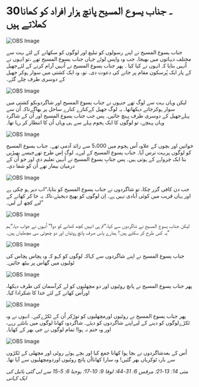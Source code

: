 # 30۔ جناب یسوع المسیح پانچ ہزار افراد کو کھانا کھلاتے ہیں

![OBS Image](https://cdn.door43.org/obs/jpg/360px/obs-en-30-01.jpg)

جناب یسوع المسیح نے اپنے رسولوں کو تبلیغ اور لوگوں کو سکھانے کے لئے بہت سے مختلف دیہاتوں میں بھیجا۔ جب وہ واپس لوٹے جہاں جناب یسوع المسیح تھے ،تو انہوں نے اُنہیں بتایا کہ انہوں نے کیا کیا ۔ پھر جناب یسوع المسیح نے اُنہیں آرام کرنے کے لئےجھیل کے پار ایک پُرسکون مقام پر جانے کی دعوت دی۔ تو، وہ ایک کشتی میں سوار ہوکر جھیل کے دوسری طرف چلے گئے۔

![OBS Image](https://cdn.door43.org/obs/jpg/360px/obs-en-30-02.jpg)

لیکن وہاں بہت سے لوگ تھے جنہوں نے جناب یسوع المسیح اور شاگردوںکو کشتی میں سوار ہوکرجاتے دیکھاتھا۔ یہ لوگ جھیل کےکنارے کنارے ساحل پر بھاگےتاکہ اُن سے پہلےجھیل کے دوسری طرف پہنچ جائیں۔ پس جب جناب یسوع المسیح اور اُن کے شاگرد وہاں پہنچے، تو لوگوں کا ایک ہجوم پہلے سے ہی وہاں اُن کا انتظار کر رہا تھا۔

![OBS Image](https://cdn.door43.org/obs/jpg/360px/obs-en-30-03.jpg)

خواتین اور بچوں کے علاوہ اُس ہجوم میں 5،000 سے زائد آدمی تھے۔ جناب یسوع المسیح کو لوگوں پربہت ترس آیا۔ جناب یسوع المسیح کے لیےیہ لوگ اِس طرح تھےجیسے بھیڑیں بنا ایک چرواہے کے ہوتی ہیں۔ پس جنابِ یسوغ المسیح نے اُنہیں تعلیم دی اور جو اُن کے درمیان بیمار تھے اُن کو شفا دی۔

![OBS Image](https://cdn.door43.org/obs/jpg/360px/obs-en-30-04.jpg)

جب دن کافی گزر چکا، تو شاگردوں نے جناب یسوع المسیح کو بتایا،“اب دیر ہو چکی ہے اور یہاں قریب میں کوئی آبادی نہیں ہے۔ اِن لوگوں کو بھیج دیجیئے،تاکہ یہ جا کر کھانے کے لیے کچھ لے لیں۔”

![OBS Image](https://cdn.door43.org/obs/jpg/360px/obs-en-30-05.jpg)

لیکن جناب یسوع المسیح نے شاگردوں سے کہا،“تم ہی انہیں کچھ کھانے کو دو!” اُنہوں نے جواب دیا،“ہم یہ کس طرح کر سکتے ہیں؟ ہمارے پاس صرف پانچ روٹیاں اور دو چھوٹی سی مچھلیاں ہیں۔”

![OBS Image](https://cdn.door43.org/obs/jpg/360px/obs-en-30-06.jpg)

جناب یسوع المسیح نے اپنے شاگردوں سے کہاکہ لوگوں کو کہو کہ وہ پچاس پچاس کی ٹولیوں میں گھاس پر بیٹھ جائیں۔

![OBS Image](https://cdn.door43.org/obs/jpg/360px/obs-en-30-07.jpg)

پھر جناب یسوع المسیح نے پانچ روٹیوں اور دو مچھلیوں کو لے کرآسمان کی طرف دیکھا، اوراُس کھانے کے لئے خدا کا شکرادا کیا۔

![OBS Image](https://cdn.door43.org/obs/jpg/360px/obs-en-30-08.jpg)

پھر جناب یسوع المسیح نے روٹیوں اورمچھلیوں کو توڑکر اُن کے ٹکڑےکیے۔ انہوں نے وہ ٹکڑےلوگوں کو دینے کے لیےاپنے شاگردوں کو دیئے۔ شاگردوہ کھانا لوگوں میں بانٹتے رہے، اور وہ ختم نہ ہوا! تمام لوگوں نے جی بھر کے کھایا۔

![OBS Image](https://cdn.door43.org/obs/jpg/360px/obs-en-30-09.jpg)

اُس کے بعدشاگردوں نے بچا ہوا کھانا جمع کیا اور بچے ہوئے روٹی اور مچھلی کے ٹکڑوں سے بارہ ٹوکریاں بھر گئیں! وہ سارا کھانااُن پانچ روٹیوں اوردومچھلیوں سے آیا تھا۔

_متی 14: 13-21؛ مرقس 6: 31-44؛ لوقا 9: 10-17؛ یوحنا 6: 5-15 سے لی گئی بائبل کی ایک کہانی_